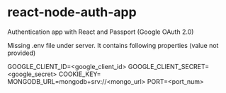 # react-node-auth-app
Authentication app with React and Passport (Google OAuth 2.0)


Missing .env file under server. It contains following properties (value not provided)

GOOGLE_CLIENT_ID=<google_client_id>
GOOGLE_CLIENT_SECRET=<google_secret>
COOKIE_KEY=<key>
MONGODB_URL=mongodb+srv://<mongo_url>
PORT=<port_num>
